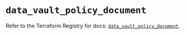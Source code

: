 # `data_vault_policy_document`

Refer to the Terraform Registry for docs: [`data_vault_policy_document`](https://registry.terraform.io/providers/hashicorp/vault/4.5.0/docs/data-sources/policy_document).

